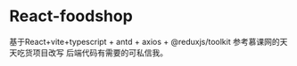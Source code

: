 # React-foodshop
基于React+vite+typescript + antd + axios + @reduxjs/toolkit  参考慕课网的天天吃货项目改写
后端代码有需要的可私信我。


